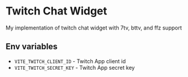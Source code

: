 # Twitch Chat Widget

My implementation of twitch chat widget with 7tv, bttv, and ffz support

## Env variables

- `VITE_TWITCH_CLIENT_ID` - Twitch App client id
- `VITE_TWITCH_SECRET_KEY` - Twitch App secret key
